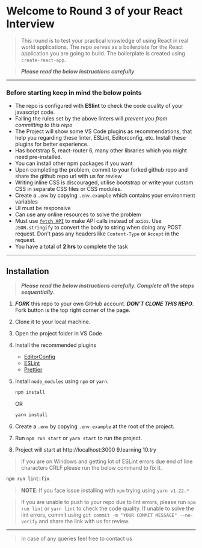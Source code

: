 # Welcome to Round 3 of your React Interview

> This round is to test your practical knowledge of using React in real world applications.
> The repo serves as a boilerplate for the React application you are going to build.
> The boilerplate is created using `create-react-app`.

> **_Please read the below instructions carefully_**

---

### **Before starting keep in mind the below points**

- The repo is configured with **ESlint** to check the code quality of your javascript code.
- Failing the rules set by the above linters will _prevent you from committing to this repo_
- The Project will show some VS Code plugins as recommendations, that help you regarding these linter, ESLint, Editorconfig, etc. Install these plugins for better experience.
- Has bootstrap 5, react-router 6, many other libraries which you might need pre-installed.
- You can install other npm packages if you want
- Upon completing the problem, commit to your forked github repo and share the github repo url with us for review
- Writing inline CSS is discouraged, utilise bootstrap or write your custom CSS in separate CSS files or CSS modules.
- Create a `.env` by copying `.env.example` which contains your environment variables
- UI must be responsive
- Can use any online resources to solve the problem
- Must use [`fetch API`](https://developer.mozilla.org/en-US/docs/Web/API/Fetch_API) to make API calls instead of `axios`. Use `JSON.stringify` to convert the body to string when doing any POST request. Don't pass any headers like `Content-Type` or `Accept` in the request.
- You have a total of **2 hrs** to complete the task

---

## Installation

> **_Please read the below instructions carefully. Complete all the steps sequentially_**.

1. **_FORK_** this repo to your own GitHub account. **_DON'T CLONE THIS REPO_**. Fork button is the top right corner of the page.
2. Clone it to your local machine.
3. Open the project folder in VS Code
4. Install the recommended plugins
   - [EditorConfig](https://marketplace.visualstudio.com/items?itemName=EditorConfig.EditorConfig)
   - [ESLint](https://marketplace.visualstudio.com/items?itemName=dbaeumer.vscode-eslint)
   - [Prettier](https://marketplace.visualstudio.com/items?itemName=esbenp.prettier-vscode)
5. Install `node_modules` using `npm` or `yarn`.

   ```sh
   npm install
   ```

   OR

   ```sh
   yarn install
   ```

6. Create a `.env` by copying `.env.example` at the root of the project.
7. Run `npm run start` or `yarn start` to run the project.
8. Project will start at http://localhost:3000
9.learning
10.try


> If you are on Windows and getting lot of ESLint errors due end of line characters CRLF please run the below command to fix it.

```sh
npm run lint:fix
```

> **NOTE**: If you face issue installing with `npm` trying using `yarn v1.22.*`

> If you are unable to push to your repo due to lint errors, please run `npm run lint` or `yarn lint` to check the code quality. If unable to solve the lint errors, commit using `git commit -m "YOUR COMMIT MESSAGE" --no-verify` and share the link with us for review.

---

> In case of any queries feel free to contact us
